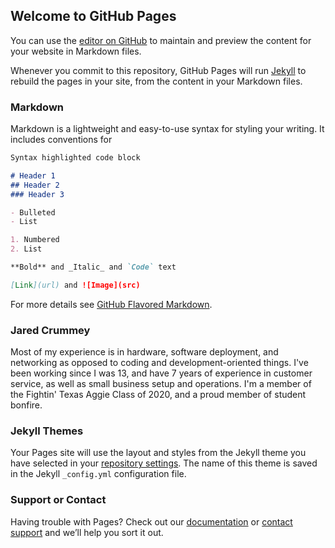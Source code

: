 ## Welcome to GitHub Pages

You can use the [editor on GitHub](https://github.com/bonfirepilot/tcmg412/edit/master/index.md) to maintain and preview the content for your website in Markdown files.

Whenever you commit to this repository, GitHub Pages will run [Jekyll](https://jekyllrb.com/) to rebuild the pages in your site, from the content in your Markdown files.

### Markdown

Markdown is a lightweight and easy-to-use syntax for styling your writing. It includes conventions for

```markdown
Syntax highlighted code block

# Header 1
## Header 2
### Header 3

- Bulleted
- List

1. Numbered
2. List

**Bold** and _Italic_ and `Code` text

[Link](url) and ![Image](src)
```

For more details see [GitHub Flavored Markdown](https://guides.github.com/features/mastering-markdown/).

### Jared Crummey

Most of my experience is in hardware, software deployment, and networking as opposed to coding and development-oriented things. I've been working since I was 13, and have 7 years of experience in customer service, as well as small business setup and operations. I'm a member of the Fightin' Texas Aggie Class of 2020, and a proud member of student bonfire. 

### Jekyll Themes

Your Pages site will use the layout and styles from the Jekyll theme you have selected in your [repository settings](https://github.com/bonfirepilot/tcmg412/settings). The name of this theme is saved in the Jekyll `_config.yml` configuration file.

### Support or Contact

Having trouble with Pages? Check out our [documentation](https://help.github.com/categories/github-pages-basics/) or [contact support](https://github.com/contact) and we’ll help you sort it out.
